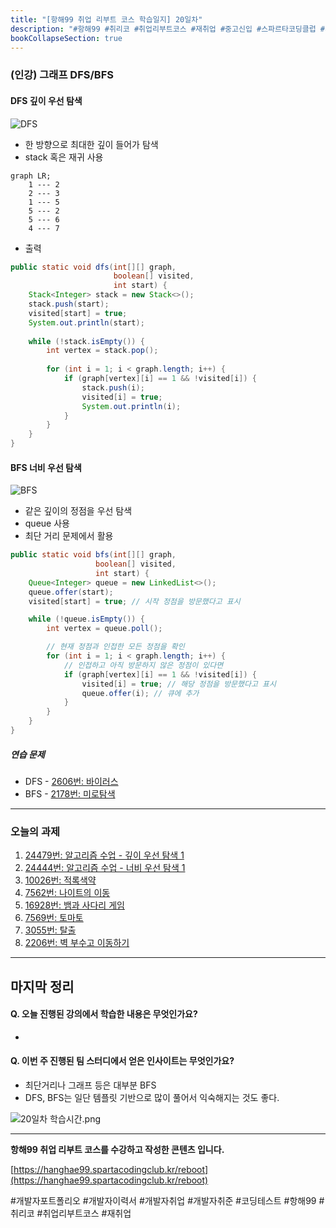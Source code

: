 ```yaml
---
title: "[항해99 취업 리부트 코스 학습일지] 20일차"
description: "#항해99 #취리코 #취업리부트코스 #재취업 #중고신입 #스파르타코딩클럽 #개발자포트폴리오 #개발자이력서 #개발자취업 #개발자취준 #코딩테스트"
bookCollapseSection: true
---
```


### (인강) 그래프 DFS/BFS
#### DFS 깊이 우선 탐색
![DFS](https://static-assets.codecademy.com/Courses/CS102-Data-Structures-And-Algorithms/Breadth-First-Search-And-Depth-First-Search/Depth-First-Tree-Traversal.gif)
- 한 방향으로 최대한 깊이 들어가 탐색
- stack 혹은 재귀 사용
``` mermaid
graph LR;
	1 --- 2 
	2 --- 3 
	1 --- 5 
	5 --- 2 
	5 --- 6 
	4 --- 7
```
- 출력

``` java
public static void dfs(int[][] graph,  
                       boolean[] visited,  
                       int start) {  
    Stack<Integer> stack = new Stack<>();  
    stack.push(start);  
    visited[start] = true;  
    System.out.println(start);  
  
    while (!stack.isEmpty()) {  
        int vertex = stack.pop();  
  
        for (int i = 1; i < graph.length; i++) {  
            if (graph[vertex][i] == 1 && !visited[i]) {  
                stack.push(i);  
                visited[i] = true;  
                System.out.println(i);  
            }  
        }  
    }  
}
```

#### BFS 너비 우선 탐색
![BFS](https://static-assets.codecademy.com/Courses/CS102-Data-Structures-And-Algorithms/Breadth-First-Search-And-Depth-First-Search/Breadth-First-Tree-Traversal.gif)
- 같은 깊이의 정점을 우선 탐색
- queue 사용
- 최단 거리 문제에서 활용

```java
public static void bfs(int[][] graph,
				   boolean[] visited,
				   int start) {
	Queue<Integer> queue = new LinkedList<>();
	queue.offer(start);
	visited[start] = true; // 시작 정점을 방문했다고 표시

	while (!queue.isEmpty()) {
		int vertex = queue.poll();

		// 현재 정점과 인접한 모든 정점을 확인
		for (int i = 1; i < graph.length; i++) {
			// 인접하고 아직 방문하지 않은 정점이 있다면
			if (graph[vertex][i] == 1 && !visited[i]) {
				visited[i] = true; // 해당 정점을 방문했다고 표시
				queue.offer(i); // 큐에 추가
			}
		}
	}
}
```

##### 연습 문제
- DFS - [2606번: 바이러스](Coding%20Test/2024/24.04/2주차/B2606-바이러스)
- BFS - [2178번: 미로탐색](Coding%20Test/2024/24.04/2주차/B2178-미로탐색)

---
### 오늘의 과제
1. [24479번: 알고리즘 수업 - 깊이 우선 탐색 1](Coding%20Test/2024/24.04/2주차/B24479%20깊이%20우선%20탐색%201.md)
2. [24444번: 알고리즘 수업 - 너비 우선 탐색 1](Coding%20Test/2024/24.04/2주차/B24444-너비%20우선%20탐색%201)
3. [10026번: 적록색약](Coding%20Test/2024/24.04/2주차/B10026-적록색약)
4. [7562번: 나이트의 이동](Coding%20Test/2024/24.04/2주차/B7562-나이트의%20이동)
5. [16928번: 뱀과 사다리 게임](Coding%20Test/2024/24.04/2주차/B16928-뱀과%20사다리%20게임)
6. [7569번: 토마토](Coding%20Test/2024/24.04/2주차/B7569-토마토)
7. [3055번: 탈출](Coding%20Test/2024/24.04/2주차/B3055-탈출)
8. [2206번: 벽 부수고 이동하기](Coding%20Test/2024/24.04/2주차/B2206-벽%20부수고%20이동하기)

---
마지막 정리
---
#### Q. 오늘 진행된 강의에서 학습한 내용은 무엇인가요?
- 

#### Q. 이번 주 진행된 팀 스터디에서 얻은 인사이트는 무엇인가요?
- 최단거리나 그래프 등은 대부분 BFS
- DFS, BFS는 일단 템플릿 기반으로 많이 풀어서 익숙해지는 것도 좋다.


![20일차 학습시간.png](/assets/Hanghae99/학습시간/20일차%20학습시간.png)

---
**항해99 취업 리부트 코스를 수강하고 작성한 콘텐츠 입니다.**

[https://hanghae99.spartacodingclub.kr/reboot](https://hanghae99.spartacodingclub.kr/reboot)

#개발자포트폴리오 #개발자이력서 #개발자취업 #개발자취준 #코딩테스트 #항해99 #취리코 #취업리부트코스 #재취업

